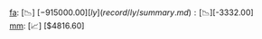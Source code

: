[fa](record/fa/summary.md): [📉] [$-915000.00]  
[ly](record/ly/summary.md): [📉] [$-3332.00]  
[mm](record/mm/summary.md): [📈] [$4816.60]  
